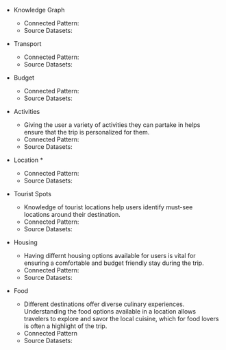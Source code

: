 * Knowledge Graph
  * Connected Pattern:
  * Source Datasets:
    
* Transport
  * Connected Pattern:
  * Source Datasets: 

* Budget
  * Connected Pattern:
  * Source Datasets: 

* Activities
  * Giving the user a variety of activities they can partake in helps ensure that the trip is personalized for them. 
  * Connected Pattern:
  * Source Datasets: 

* Location
  * 
  * Connected Pattern:
  * Source Datasets: 

* Tourist Spots
  * Knowledge of tourist locations help users identify must-see locations around their destination. 
  * Connected Pattern:
  * Source Datasets:  

* Housing
  * Having differnt housing options available for users is vital for ensuring a comfortable and budget friendly stay during the trip.
  * Connected Pattern:
  * Source Datasets:     

* Food
  * Different destinations offer diverse culinary experiences. Understanding the food options available in a location allows travelers to explore and savor the local cuisine, which for food lovers is often a highlight of the trip.
  * Connected Pattern
  * Source Datasets: 

